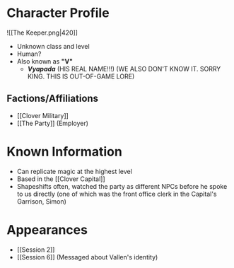 # Character Profile
![[The Keeper.png|420]]
- Unknown class and level
- Human?
- Also known as **"V"**
	- ***Vyapada*** (HIS REAL NAME!!!) (WE ALSO DON'T KNOW IT. SORRY KING. THIS IS OUT-OF-GAME LORE)
## Factions/Affiliations
- [[Clover Military]]
- [[The Party]] (Employer)

# Known Information
- Can replicate magic at the highest level
- Based in the [[Clover Capital]]
- Shapeshifts often, watched the party as different NPCs before he spoke to us directly (one of which was the front office clerk in the Capital's Garrison, Simon)

# Appearances
- [[Session 2]]
- [[Session 6]] (Messaged about Vallen's identity)
